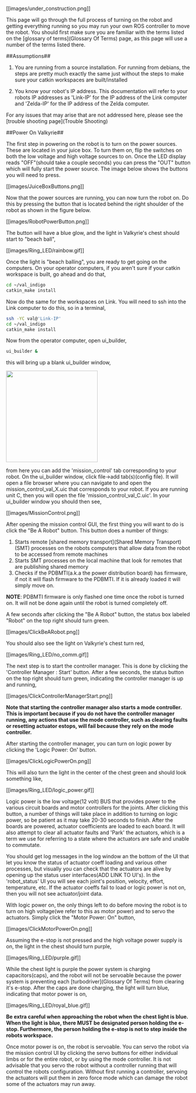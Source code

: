 [[images/under_construction.png]]

This page will go through the full process of turning on the robot and getting everything running so you may run your own ROS controller to move the robot. You should first make sure you are familiar with the terms listed on the [glossary of terms](Glossary Of Terms) page, as this page will use a number of the terms listed there.

##Assumptions##
1. You are running from a source installation. For running from debians, the steps are pretty much exactly the same just without the steps to make sure your catkin workspaces are built/installed

2. You know your robot's IP address. This documentation will refer to your robots IP addresses as 'Link-IP' for the IP address of the Link computer and 'Zelda-IP' for the IP address of the Zelda computer.

For any issues that may arise that are not addressed here, please see the [trouble shooting page](Trouble Shooting)

##Power On Valkyrie##

The first step in powering on the robot is to turn on the power sources. These are located in your juice box. To turn them on, flip the switches on both the low voltage and high voltage sources to on. Once the LED display reads "OFF"(should take a couple seconds) you can press the "OUT" button which will fully start the power source. The image below shows the buttons you will need to press.

[[images/JuiceBoxButtons.png]]

Now that the power sources are running, you can now turn the robot on. Do this by pressing the button that is located behind the right shoulder of the robot as shown in the figure below.

[[images/RobotPowerButton.png]]

The button will have a blue glow, and the light in Valkyrie's chest should start to "beach ball",

[[images/Ring_LED/rainbow.gif]]

Once the light is "beach balling", you are ready to get going on the computers. On your operator computers, if you aren't sure if your catkin workspace is built, go ahead and do that,

```bash
cd ~/val_indigo 
catkin_make install
```

Now do the same for the workspaces on Link. You will need to ssh into the Link computer to do this, so in a terminal,

```bash
ssh -YC val@'Link-IP'
cd ~/val_indigo
catkin_make install
```

Now from the operator computer, open ui_builder,

```bash
ui_builder &
```
this will bring up a blank ui_builder window,

<img src="https://github.com/NASA-JSC-Robotics/valkyrie/wiki/images/ui_builder.png" width="250">  

from here you can add the 'mission_control' tab corresponding to your robot. On the ui_builder window, click file->add tab(s)(config file). It will open a file browser where you can navigate to and open the mission_control_val_X.uic that corresponds to your robot. If you are running unit C, then you will open the file 'mission_control_val_C.uic'. In your ui_builder window you should then see,

[[images/MissionControl.png]]

After opening the mission control GUI, the first thing you will want to do is click the "Be A Robot" button. This button does a number of things:

1. Starts remote [shared memory transport](Shared Memory Transport)(SMT) processes on the robots computers that allow data from the robot to be accessed from remote machines
2. Starts SMT processes on the local machine that look for remotes that are publishing shared memory 
3. Checks if the PDBMTI(a.k.a the power distribution board) has firmware, if not it will flash firmware to the PDBMTI. If it is already loaded it will simply move on. 

**NOTE**: PDBMTI firmware is only flashed one time once the robot is turned on. It will not be done again until the robot is turned completely off.

A few seconds after clicking the "Be A Robot" button, the status box labeled "Robot" on the top right should turn green.

[[images/ClickBeARobot.png]]

You should also see the light on Valkyrie's chest turn red,

[[images/Ring_LED/no_comm.gif]] 

The next step is to start the controller manager. This is done by clicking the 'Controller Manager : Start' button. After a few seconds, the status button on the top right should turn green, indicating the controller manager is up and running,

[[images/ClickControllerManagerStart.png]]

**Note that starting the controller manager also starts a mode controller. This is important because if you do not have the controller manager running, any actions that use the mode controller, such as clearing faults or resetting actuator estops, will fail because they rely on the mode controller.**

After starting the controller manager, you can turn on logic power by clicking the 'Logic Power: On' button. 

[[images/ClickLogicPowerOn.png]]

This will also turn the light in the center of the chest green and should look something like,

[[images/Ring_LED/logic_power.gif]]

Logic power is the low voltage(12 volt) BUS that provides power to the various circuit boards and motor controllers for the joints. After clicking this button, a number of things will take place in addition to turning on logic power, so be patient as it may take 20-30 seconds to finish. After the boards are powered, actuator coefficients are loaded to each board. It will also attempt to clear all actuator faults and 'Park' the actuators, which is a term we use for referring to a state where the actuators are safe and unable to commutate. 

You should get log messages in the log window an the bottom of the UI that let you know the status of actuator coeff loading and various other processes, but visually you can check that the actuators are alive by opening up the status user interfaces(ADD LINK TO UI's). In the 'robot_status' UI you will see each joint's position, velocity, effort, temperature, etc. If the actuator coeffs fail to load or logic power is not on, then you will not see actuator/joint data.

With logic power on, the only things left to do before moving the robot is to turn on high voltage(we refer to this as motor power) and to servo the actuators. Simply click the "Motor Power: On" button,

[[images/ClickMotorPowerOn.png]]

Assuming the e-stop is not pressed and the high voltage power supply is on, the light in the chest should turn purple,

[[images/Ring_LED/purple.gif]]

While the chest light is purple the power system is charging capacitors(caps), and the robot will not be servoable because the power system is preventing each [turbodriver](Glossary Of Terms) from clearing it's e-stop. After the caps are done charging, the light will turn blue, indicating that motor power is on,

[[images/Ring_LED/royal_blue.gif]]

**Be extra careful when approaching the robot when the chest light is blue. When the light is blue, there MUST be designated person holding the e-stop. Furthermore, the person holding the e-stop is not to step inside the robots workspace.**

Once motor power is on, the robot is servoable. You can servo the robot via the mission control UI by clicking the servo buttons for either individual limbs or for the entire robot, or by using the mode controller. It is not advisable that you servo the robot without a controller running that will control the robots configuration. Without first running a controller, servoing the actuators will put them in zero force mode which can damage the robot some of the actuators may run away.